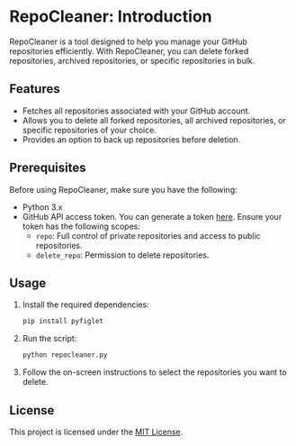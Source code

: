 # RepoCleaner: Introduction

RepoCleaner is a tool designed to help you manage your GitHub repositories efficiently. With RepoCleaner, you can delete forked repositories, archived repositories, or specific repositories in bulk.

## Features

- Fetches all repositories associated with your GitHub account.
- Allows you to delete all forked repositories, all archived repositories, or specific repositories of your choice.
- Provides an option to back up repositories before deletion.

## Prerequisites

Before using RepoCleaner, make sure you have the following:

- Python 3.x
- GitHub API access token. You can generate a token [here](https://github.com/settings/tokens). Ensure your token has the following scopes:
  - `repo`: Full control of private repositories and access to public repositories.
  - `delete_repo`: Permission to delete repositories.

## Usage

1. Install the required dependencies:

    ```bash
    pip install pyfiglet
    ```

2. Run the script:

    ```bash
    python repocleaner.py
    ```

3. Follow the on-screen instructions to select the repositories you want to delete.

## License

This project is licensed under the [MIT License](LICENSE).
